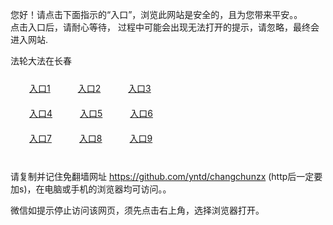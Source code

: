 您好！请点击下面指示的“入口”，浏览此网站是安全的，且为您带来平安。。 <br/>
点击入口后，请耐心等待， 过程中可能会出现无法打开的提示，请忽略，最终会进入网站. </br>

法轮大法在长春<br/>
<div style="padding:10px"><a style="margin:20px" target="_blank" href="https://d350u0cri2nhzy.cloudfront.net/2Qpsp?gzlhrhza" id="ccLink1" rel="nofollow">入口1</a> <a target="_blank" style="margin:20px" href="https://d12v4id2394mn7.cloudfront.net/2Qpsp?ofipkd" id="ccLink2" rel="nofollow">入口2</a> <a style="margin:20px" target="_blank" href="https://d3ozo2q360b12s.cloudfront.net/2Qpsp?lvjpimx" id="ccLink3" rel="nofollow">入口3</a></div>

<div style="padding:10px" ><a style="margin:20px" target="_blank" href="https://d350u0cri2nhzy.cloudfront.net/2Qpsp?gzlhrhza" id="ccLink4" rel="nofollow">入口4</a> <a style="margin:20px" href="https://d12v4id2394mn7.cloudfront.net/2Qpsp?ofipkd" target="_blank" id="ccLink5" rel="nofollow">入口5</a> <a style="margin:20px" href="https://d3ozo2q360b12s.cloudfront.net/2Qpsp?lvjpimx" target="_blank" id="ccLink6" rel="nofollow">入口6</a></div>

<div style="padding:10px"><a style="margin:20px" target="_blank" href="https://d350u0cri2nhzy.cloudfront.net/2Qpsp?gzlhrhza" id="ccLink7" rel="nofollow">入口7</a> <a style="margin:20px" href="https://d12v4id2394mn7.cloudfront.net/2Qpsp?ofipkd" target="_blank" id="ccLink8" rel="nofollow">入口8</a> <a style="margin:20px" target="_blank" href="https://d3ozo2q360b12s.cloudfront.net/2Qpsp?lvjpimx" id="ccLink9" rel="nofollow">入口9</a></div>

<br/>



请复制并记住免翻墙网址 https://github.com/yntd/changchunzx (http后一定要加s)，在电脑或手机的浏览器均可访问。。<br/>

微信如提示停止访问该网页，须先点击右上角，选择浏览器打开。
